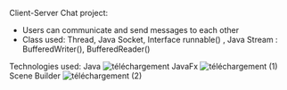  Client-Server Chat project:  
- Users can communicate and send messages to each other
- Class used: Thread, Java Socket, Interface runnable() , Java Stream : BufferedWriter(), BufferedReader()
  
Technologies used:
Java  ![téléchargement](https://github.com/Irina335/Java_chat_app/assets/75970345/d8eb9d83-143c-4430-86dd-0a865717e4e3) 
JavaFx ![téléchargement (1)](https://github.com/Irina335/Java_chat_app/assets/75970345/dbe33a96-efcd-4f23-a0df-a543153d62d3)
Scene Builder ![téléchargement (2)](https://github.com/Irina335/Java_chat_app/assets/75970345/882dc4ff-9683-4335-b839-7a5b63040da5)


